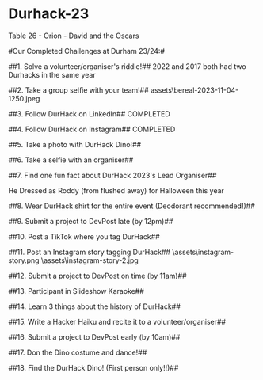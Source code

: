 # Durhack-23
Table 26 - Orion - David and the Oscars




#Our Completed Challenges at Durham 23/24:#

##1. Solve a volunteer/organiser's riddle!##
2022 and 2017 both had two Durhacks in the same year

##2. Take a group selfie with your team!##
assets\bereal-2023-11-04-1250.jpeg

##3. Follow DurHack on LinkedIn##
COMPLETED

##4. Follow DurHack on Instagram##
COMPLETED

##5. Take a photo with DurHack Dino!##


##6. Take a selfie with an organiser##


##7. Find one fun fact about DurHack 2023's Lead Organiser##

He Dressed as Roddy (from flushed away) for Halloween this year

##8. Wear DurHack shirt for the entire event (Deodorant recommended!)##


##9. Submit a project to DevPost late (by 12pm)##


##10. Post a TikTok where you tag DurHack##


##11. Post an Instagram story tagging DurHack##
\assets\instagram-story.png
\assets\instagram-story-2.jpg

##12. Submit a project to DevPost on time (by 11am)##

##13. Participant in Slideshow Karaoke##

##14. Learn 3 things about the history of DurHack##

##15. Write a Hacker Haiku and recite it to a volunteer/organiser##

##16. Submit a project to DevPost early (by 10am)##

##17. Don the Dino costume and dance!##

##18. Find the DurHack Dino! (First person only!!)##
